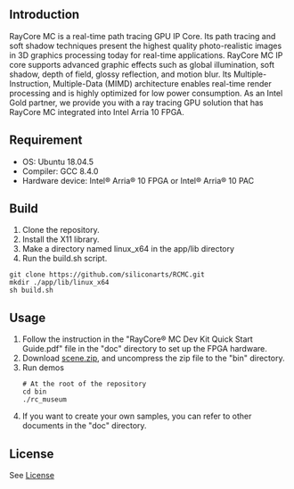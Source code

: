 ## Introduction
RayCore MC is a real-time path tracing GPU IP Core. Its path tracing and soft shadow techniques present the highest quality photo-realistic images in 3D graphics processing today for real-time applications.
RayCore MC IP core supports advanced graphic effects such as global illumination, soft shadow, depth of field, glossy reflection, and motion blur. Its Multiple-Instruction, Multiple-Data (MIMD) architecture enables real-time render processing and is highly optimized for low power consumption.
As an Intel Gold partner, we provide you with a ray tracing GPU solution that has RayCore MC integrated into Intel Arria 10 FPGA. 

## Requirement
- OS: Ubuntu 18.04.5
- Compiler: GCC 8.4.0
- Hardware device: Intel® Arria® 10 FPGA or Intel® Arria® 10 PAC

## Build
1. Clone the repository.
2. Install the X11 library.
3. Make a directory named linux_x64 in the app/lib directory
4. Run the build.sh script.
```
git clone https://github.com/siliconarts/RCMC.git
mkdir ./app/lib/linux_x64
sh build.sh
```

## Usage 
1. Follow the instruction in the "RayCore® MC Dev Kit Quick Start Guide.pdf" file in the "doc" directory to set up the FPGA hardware.
2. Download [scene.zip](https://drive.google.com/file/d/1T0YQFlnPm5GfwsBhCuofElV-MbpZj3ZF/view?usp=sharing), and uncompress the zip file to the "bin" directory.
3. Run demos		
	```
	# At the root of the repository
	cd bin
	./rc_museum
	```		
4. If you want to create your own samples, you can refer to other documents in the "doc" directory.

## License
See [License](License)
